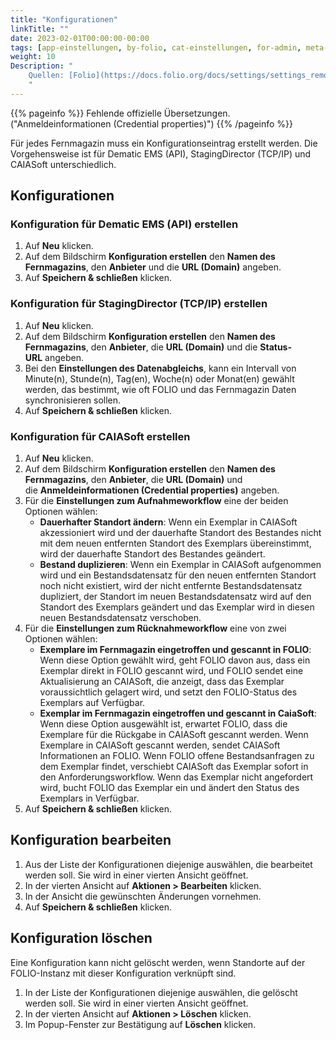 ```yaml
---
title: "Konfigurationen"
linkTitle: ""
date: 2023-02-01T00:00:00-00:00
tags: [app-einstellungen, by-folio, cat-einstellungen, for-admin, meta-uebersetzungsproblem]
weight: 10
Description: "
    Quellen: [Folio](https://docs.folio.org/docs/settings/settings_remotestorage/remotestorage/#settings–configurations) & [GBV](https://info.gbv.de/display/FOLIOGBVEXTERN/Einstellungen+(Fernmagazin):+Konfigurationen)
    "
---
```


{{% pageinfo %}}
Fehlende offizielle Übersetzungen. ("Anmeldeinformationen (Credential properties)")
{{% /pageinfo %}}

Für jedes Fernmagazin muss ein Konfigurationseintrag erstellt werden. Die Vorgehensweise ist für Dematic EMS (API), StagingDirector (TCP/IP) und CAIASoft unterschiedlich.

## Konfigurationen

### Konfiguration für Dematic EMS (API) erstellen

1.  Auf **Neu** klicken.
2.  Auf dem Bildschirm **Konfiguration erstellen** den **Namen des Fernmagazins**, den **Anbieter** und die **URL (Domain)** angeben.
3.  Auf **Speichern & schließen** klicken.

### Konfiguration für StagingDirector (TCP/IP) erstellen

1.  Auf **Neu** klicken.
2.  Auf dem Bildschirm **Konfiguration erstellen** den **Namen des Fernmagazins**, den **Anbieter**, die **URL (Domain)** und die **Status-URL** angeben.
3.  Bei den **Einstellungen des Datenabgleichs**, kann ein Intervall von Minute(n), Stunde(n), Tag(en), Woche(n) oder Monat(en) gewählt werden, das bestimmt, wie oft FOLIO und das Fernmagazin Daten synchronisieren sollen.
4.  Auf **Speichern & schließen** klicken.

### Konfiguration für CAIASoft erstellen

1.  Auf **Neu** klicken.
2.  Auf dem Bildschirm **Konfiguration erstellen** den **Namen des Fernmagazins**, den **Anbieter**, die **URL (Domain)** und die **Anmeldeinformationen (Credential properties)** angeben.
3.  Für die **Einstellungen zum Aufnahmeworkflow** eine der beiden Optionen wählen:
    -   **Dauerhafter Standort ändern**: Wenn ein Exemplar in CAIASoft akzessioniert wird und der dauerhafte Standort des Bestandes nicht mit dem neuen entfernten Standort des Exemplars übereinstimmt, wird der dauerhafte Standort des Bestandes geändert.
    -   **Bestand duplizieren**: Wenn ein Exemplar in CAIASoft aufgenommen wird und ein Bestandsdatensatz für den neuen entfernten Standort noch nicht existiert, wird der nicht entfernte Bestandsdatensatz dupliziert, der Standort im neuen Bestandsdatensatz wird auf den Standort des Exemplars geändert und das Exemplar wird in diesen neuen Bestandsdatensatz verschoben.
4.  Für die **Einstellungen zum Rücknahmeworkflow** eine von zwei Optionen wählen:
    -   **Exemplare im Fernmagazin eingetroffen und gescannt in FOLIO**: Wenn diese Option gewählt wird, geht FOLIO davon aus, dass ein Exemplar direkt in FOLIO gescannt wird, und FOLIO sendet eine Aktualisierung an CAIASoft, die anzeigt, dass das Exemplar voraussichtlich gelagert wird, und setzt den FOLIO-Status des Exemplars auf Verfügbar.
    -   **Exemplar im Fernmagazin eingetroffen und gescannt in CaiaSoft**: Wenn diese Option ausgewählt ist, erwartet FOLIO, dass die Exemplare für die Rückgabe in CAIASoft gescannt werden. Wenn Exemplare in CAIASoft gescannt werden, sendet CAIASoft Informationen an FOLIO. Wenn FOLIO offene Bestandsanfragen zu dem Exemplar findet, verschiebt CAIASoft das Exemplar sofort in den Anforderungsworkflow. Wenn das Exemplar nicht angefordert wird, bucht FOLIO das Exemplar ein und ändert den Status des Exemplars in Verfügbar.
5.  Auf **Speichern & schließen** klicken.

## Konfiguration bearbeiten

1.  Aus der Liste der Konfigurationen diejenige auswählen, die bearbeitet werden soll. Sie wird in einer vierten Ansicht geöffnet.
2.  In der vierten Ansicht auf **Aktionen > Bearbeiten** klicken.
3.  In der Ansicht die gewünschten Änderungen vornehmen.
4.  Auf **Speichern & schließen** klicken.

## Konfiguration löschen

Eine Konfiguration kann nicht gelöscht werden, wenn Standorte auf der FOLIO-Instanz mit dieser Konfiguration verknüpft sind.

1.  In der Liste der Konfigurationen diejenige auswählen, die gelöscht werden soll. Sie wird in einer vierten Ansicht geöffnet.
2.  In der vierten Ansicht auf **Aktionen > Löschen** klicken.
3.  Im Popup-Fenster zur Bestätigung auf **Löschen** klicken.
